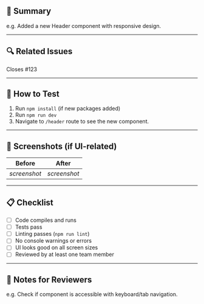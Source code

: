 ## 📌 Summary

<!-- A short summary of the changes introduced in this PR -->
e.g. Added a new Header component with responsive design.

---

## 🔍 Related Issues

<!-- Link any related issues or tasks (if applicable) -->
Closes #123

---

## 🧪 How to Test

<!-- Instructions for reviewers to test this PR -->
1. Run `npm install` (if new packages added)
2. Run `npm run dev`
3. Navigate to `/header` route to see the new component.

---

## 🎨 Screenshots (if UI-related)

<!-- Add before/after screenshots or screen recordings if applicable -->
| Before | After |
|--------|-------|
| *screenshot* | *screenshot* |

---

## 📋 Checklist

<!-- Tick all that apply -->
- [ ] Code compiles and runs
- [ ] Tests pass
- [ ] Linting passes (`npm run lint`)
- [ ] No console warnings or errors
- [ ] UI looks good on all screen sizes
- [ ] Reviewed by at least one team member

---

## 🧠 Notes for Reviewers

<!-- Anything reviewers should pay extra attention to -->
e.g. Check if component is accessible with keyboard/tab navigation.
